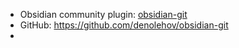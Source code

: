 - Obsidian community plugin: [obsidian-git](obsidian://show-plugin?id=obsidian-git)
- GitHub: https://github.com/denolehov/obsidian-git
- 